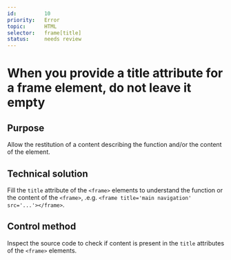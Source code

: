 ```yaml
---
id:         10
priority:   Error
topic:      HTML
selector:   frame[title]
status:     needs review
---
```


# When you provide a title attribute for a frame element, do not leave it empty

## Purpose

Allow the restitution of a content describing the function and/or the content of the element.

## Technical solution

Fill the `title` attribute of the `<frame>` elements to understand the function or the content of the `<frame>`, .e.g. `<frame title='main navigation' src='...'></frame>`.

## Control method

Inspect the source code to check if content is present in the `title` attributes of the `<frame>` elements.
